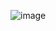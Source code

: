 ![image](https://github.com/ggvictor/Iphone13_pro/assets/107512940/9f505349-8c2f-4a3b-8608-0025349de98d)
